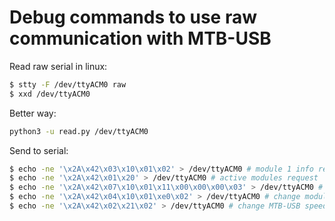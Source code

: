 Debug commands to use raw communication with MTB-USB
====================================================

Read raw serial in linux:

```bash
$ stty -F /dev/ttyACM0 raw
$ xxd /dev/ttyACM0
```

Better way:

```bash
python3 -u read.py /dev/ttyACM0
```

Send to serial:

```bash
$ echo -ne '\x2A\x42\x03\x10\x01\x02' > /dev/ttyACM0 # module 1 info request
$ echo -ne '\x2A\x42\x01\x20' > /dev/ttyACM0 # active modules request
$ echo -ne '\x2A\x42\x07\x10\x01\x11\x00\x00\x00\x03' > /dev/ttyACM0 # set outputs of module 1 to 0x0003
$ echo -ne '\x2A\x42\x04\x10\x01\xe0\x02' > /dev/ttyACM0 # change module 1 speed
$ echo -ne '\x2A\x42\x02\x21\x02' > /dev/ttyACM0 # change MTB-USB speed
```
